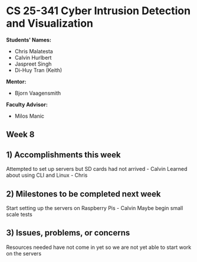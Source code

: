 # CS 25-341 Cyber Intrusion Detection and Visualization

**Students' Names:**
* Chris Malatesta  
* Calvin Hurlbert  
* Jaspreet Singh  
* Di-Huy Tran (Keith)

**Mentor:**
* Bjorn Vaagensmith

**Faculty Advisor:**
* Milos Manic

## Week 8

## 1) Accomplishments this week
Attempted to set up servers but SD cards had not arrived - Calvin
Learned about using CLI and Linux - Chris

## 2) Milestones to be completed next week
Start setting up the servers on Raspberry Pis - Calvin
Maybe begin small scale tests

## 3) Issues, problems, or concerns
Resources needed have not come in yet so we are not yet able to start work on the servers
